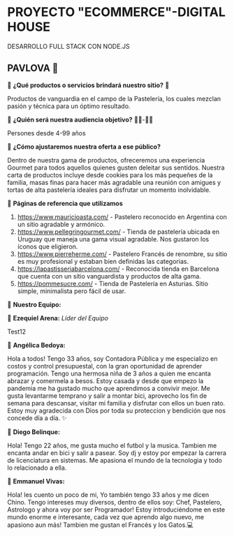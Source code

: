 # PROYECTO "ECOMMERCE"-DIGITAL HOUSE
DESARROLLO FULL STACK CON NODE.JS

## **PAVLOVA** 🍰 

🔹 **¿Qué productos o servicios brindará nuestro sitio?** 🎂

Productos de vanguardia en el campo de la Pastelería, los cuales mezclan pasión y técnica para un óptimo resultado. 

🔹 **¿Quién será nuestra audiencia objetivo?** 🧒👧-👵👴

Persones desde 4-99 años 

🔹 **¿Cómo ajustaremos nuestra oferta a ese público?** 

Dentro de nuestra gama de productos, ofreceremos una experiencia Gourmet para todos aquellos quienes gusten deleitar sus sentidos.
Nuestra carta de productos incluye desde cookies para los más pequeñes de la familia, masas finas para hacer más agradable una reunión con amigues y tortas de alta pastelería ideales para disfrutar un momento inolvidable.

🔹 **Páginas de referencia que utilizamos** 

1. https://www.mauricioasta.com/ - Pastelero reconocido en Argentina con un sitio agradable y armónico. 
2. https://www.pellegringourmet.com/ - Tienda de pastelería ubicada en Uruguay que maneja una gama visual agradable. Nos gustaron los íconos que eligieron.
3. https://www.pierreherme.com/ - Pastelero Francés de renombre, su sitio es muy profesional y estaban bien definidas las categorias.
4. https://lapastisseriabarcelona.com/ - Reconocida tienda en Barcelona que cuenta con un sitio vanguardista y productos de alta gama. 
5. https://pommesucre.com/ - Tienda de Pastelería en Asturias. Sitio simple, minimalista pero fácil de usar.  

🔹 **Nuestro Equipo:**

💎 **Ezequiel Arena:** *Líder del Equipo*

Test12

💎 **Angélica Bedoya:**

Hola a todos! Tengo 33 años, soy Contadora Pública y me especializo en costos y control presupuestal, con la gran oportunidad de aprender programación. Tengo una hermosa niña de 3 años a quien me encanta abrazar y comermela a besos. Estoy casada y desde que empezo la pandemia me ha gustado mucho que aprendimos a convivir mejor. Me gusta levantarme temprano y salir a montar bici, aprovecho los fin de semana para descansar, visitar mi familia y disfrutar con ellos un buen rato. Estoy muy agradecida con Dios por toda su proteccion y bendición que nos concede día a día. ✨

💎 **Diego Belinque:** 

Hola! Tengo 22 años, me gusta mucho el futbol y la musica. Tambien me encanta andar en bici y salir a pasear. Soy dj y estoy por empezar la carrera de licenciatura en sistemas. Me apasiona el mundo de la tecnologia y todo lo relacionado a ella.

💎 **Emmanuel Vivas:**

Hola! les cuento un poco de mi, Yo también tengo 33 años y me dicen Chino. Tengo intereses muy diversos, dentro de ellos soy: Chef, Pastelero, Astrologo y ahora voy por ser Programador! Estoy introduciéndome en este mundo enorme e interesante, cada vez que aprendo algo nuevo, me apasiono aun más! Tambien me gustan el Francés y los Gatos.💻   
